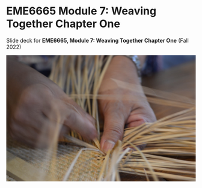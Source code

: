 # EME6665 Module 7: Weaving Together Chapter One

Slide deck for **EME6665, Module 7: Weaving Together Chapter One** (Fall 2022)

![](img/7-weave.jpg)
